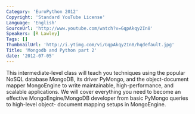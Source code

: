 ```yaml
---
Category: 'EuroPython 2012'
Copyright: 'Standard YouTube License'
Language: 'English'
SourceUrl: 'http://www.youtube.com/watch?v=GqpAkqy2In8'
Speakers: [R Lawley]
Tags: []
ThumbnailUrl: 'http://i.ytimg.com/vi/GqpAkqy2In8/hqdefault.jpg'
Title: 'Mongodb and Python part 2'
date: '2012-07-05'
---
```

This intermediate-level class will teach you techniques using the popular
NoSQL database MongoDB, its driver PyMongo, and the object-document mapper
MongoEngine to write maintainable, high-performance, and scalable
applications. We will cover everything you need to become an effective
MongoEngine/MongoDB developer from basic PyMongo queries to high-level object-
document mapping setups in MongoEngine.
